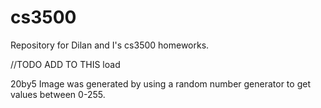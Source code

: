 # cs3500
Repository for Dilan and I's cs3500 homeworks. 

//TODO ADD TO THIS
load 


20by5 Image was generated by using a random number generator to get values between 0-255.